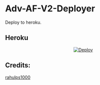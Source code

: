 # Adv-AF-V2-Deployer

Deploy to heroku.

<!-- ## Railway

[![Deploy on Railway](https://railway.app/button.svg)](https://railway.app/new/template?template=)
<br> -->

## Heroku

<p align="center">
<a href="https://heroku.com/deploy">
  <img src="https://www.herokucdn.com/deploy/button.svg" alt="Deploy">
</a>
</p>

## Credits:

[rahulps1000](https://github.com/prakashnath123/Adv-AF-V2-Deployer)

